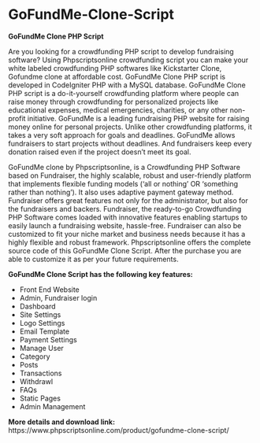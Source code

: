 # GoFundMe-Clone-Script
<b>GoFundMe Clone PHP Script</b>

Are you looking for a crowdfunding PHP script to develop fundraising software? Using Phpscriptsonline crowdfunding script you can make your white labeled crowdfunding PHP softwares like Kickstarter Clone, Gofundme clone at affordable cost. GoFundMe Clone PHP script is developed in CodeIgniter PHP with a MySQL database. GoFundMe Clone PHP script is a do-it-yourself crowdfunding platform where people can raise money through crowdfunding for personalized projects like educational expenses, medical emergencies, charities, or any other non-profit initiative. GoFundMe is a leading fundraising PHP website for raising money online for personal projects. Unlike other crowdfunding platforms, it takes a very soft approach for goals and deadlines. GoFundMe allows fundraisers to start projects without deadlines. And fundraisers keep every donation raised even if the project doesn’t meet its goal.

GoFundMe clone by Phpscriptsonline, is a Crowdfunding PHP Software based on Fundraiser, the highly scalable, robust and user-friendly platform that implements flexible funding models (‘all or nothing’ OR ‘something rather than nothing’). It also uses adaptive payment gateway method. Fundraiser offers great features not only for the administrator, but also for the fundraisers and backers. Fundraiser, the ready-to-go Crowdfunding PHP Software comes loaded with innovative features enabling startups to easily launch a fundraising website, hassle-free. Fundraiser can also be customized to fit your niche market and business needs because it has a highly flexible and robust framework. Phpscriptsonline offers the complete source code of this GoFundMe Clone Script. After the purchase you are able to customize it as per your future requirements.

<b>GoFundMe Clone Script has the following key features:</b>

<ul>
<li>Front End Website</li>
<li>Admin, Fundraiser login</li>
<li>Dashboard</li>
<li>Site Settings</li>
<li>Logo Settings</li>
<li>Email Template</li>
<li>Payment Settings</li>
<li>Manage User</li>
<li>Category</li>
<li>Posts</li>
<li>Transactions</li>
<li>Withdrawl</li>
<li>FAQs</li>
<li>Static Pages</li>
<li>Admin Management</li>
</ul>
<b>More details and download link:</b></br>
https://www.phpscriptsonline.com/product/gofundme-clone-script/
